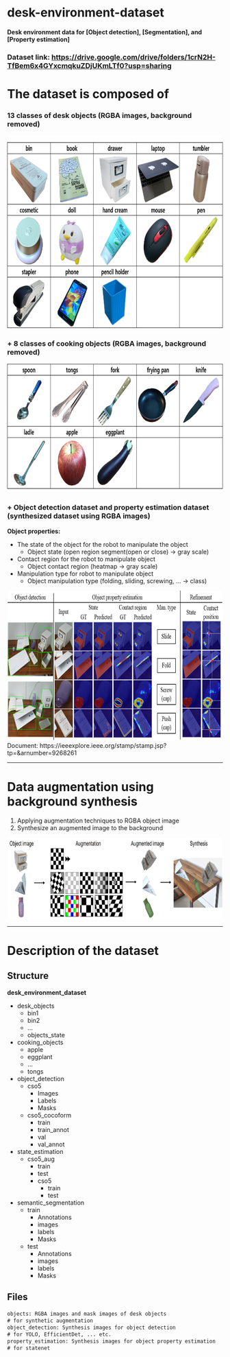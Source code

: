 # desk-environment-dataset
#### Desk environment data for __[Object detection]__, __[Segmentation]__, and __[Property estimation]__

### Dataset link: https://drive.google.com/drive/folders/1crN2H-TfBem6x4GYxcmqkuZDjUKmLTf0?usp=sharing

# The dataset is composed of 
### 13 classes of desk objects (RGBA images, background removed)
<img src="https://github.com/moonjongsul/desk-environment-dataset/blob/main/desk_objects.png" width="800" height="450">

### + 8 classes of cooking objects (RGBA images, background removed)
<img src="https://github.com/moonjongsul/desk-environment-dataset/blob/main/cooking_objects.png" width="800" height="300">

### + Object detection dataset and property estimation dataset (synthesized dataset using RGBA images)
**Object properties:** 
* The state of the object for the robot to manipulate the object
    - Object state (open region segment(open or close) -> gray scale)
* Contact region for the robot to manipulate object
    - Object contact region (heatmap -> gray scale)
* Manipulation type for robot to manipulate object
    - Object manipulation type (folding, sliding, screwing, ... -> class)
<img src="https://github.com/moonjongsul/desk-environment-dataset/blob/main/detection.png" width="800" height="350">
Document: https://ieeexplore.ieee.org/stamp/stamp.jsp?tp=&arnumber=9268261

* * *
# Data augmentation using background synthesis
1. Applying augmentation techniques to RGBA object image
2. Synthesize an augmented image to the background
<img src="https://github.com/moonjongsul/desk-environment-dataset/blob/todo/augmentation.jpg" width="800" height="190">

* * *
# Description of the dataset
## Structure
**desk_environment_dataset**
 * desk_objects
   * bin1
   * bin2
   * ...
   * objects_state
 * cooking_objects
   * apple
   * eggplant
   * ...
   * tongs
 * object_detection
   * cso5
     * Images
     * Labels
     * Masks
   * cso5_cocoform
     * train
     * train_annot
     * val
     * val_annot
 * state_estimation
   * cso5_aug     
     * train
     * test
     * cso5
       * train
       * test
 * semantic_segmentation
   * train
     * Annotations
     * images
     * labels
     * Masks
   * test    
     * Annotations
     * images
     * labels
     * Masks

## Files
```
objects: RGBA images and mask images of desk objects                     # for synthetic augmentation
object_detection: Synthesis images for object detection                  # for YOLO, EfficientDet, ... etc. 
property_estimation: Synthesis images for object property estimation     # for statenet
```
